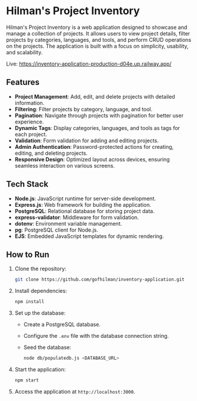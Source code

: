 # Hilman's Project Inventory

Hilman's Project Inventory is a web application designed to showcase and manage a collection of projects. It allows users to view project details, filter projects by categories, languages, and tools, and perform CRUD operations on the projects. The application is built with a focus on simplicity, usability, and scalability.

Live: <https://inventory-application-production-d04e.up.railway.app/>

## Features

- **Project Management**: Add, edit, and delete projects with detailed information.
- **Filtering**: Filter projects by category, language, and tool.
- **Pagination**: Navigate through projects with pagination for better user experience.
- **Dynamic Tags**: Display categories, languages, and tools as tags for each project.
- **Validation**: Form validation for adding and editing projects.
- **Admin Authentication**: Password-protected actions for creating, editing, and deleting projects.
- **Responsive Design**: Optimized layout across devices, ensuring seamless interaction on various screens.

## Tech Stack

- **Node.js**: JavaScript runtime for server-side development.
- **Express.js**: Web framework for building the application.
- **PostgreSQL**: Relational database for storing project data.
- **express-validator**: Middleware for form validation.
- **dotenv**: Environment variable management.
- **pg**: PostgreSQL client for Node.js.
- **EJS**: Embedded JavaScript templates for dynamic rendering.

## How to Run

1. Clone the repository:

   ```bash
   git clone https://github.com/gofhilman/inventory-application.git
   ```

2. Install dependencies:

   ```bash
   npm install
   ```

3. Set up the database:
   - Create a PostgreSQL database.
   - Configure the `.env` file with the database connection string.
   - Seed the database:

     ```bash
     node db/populatedb.js <DATABASE_URL>
     ```

4. Start the application:

   ```bash
   npm start
   ```

5. Access the application at `http://localhost:3000`.
